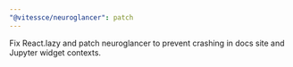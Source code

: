 ```yaml
---
"@vitessce/neuroglancer": patch
---
```


Fix React.lazy and patch neuroglancer to prevent crashing in docs site and Jupyter widget contexts.
